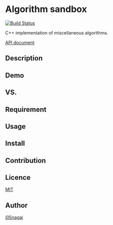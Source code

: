 Algorithm sandbox 
====
[![Build Status](https://travis-ci.org/i05nagai/algorithms.svg?branch=master)](https://travis-ci.org/i05nagai/algorithms)

C++ implementation of miscellaneous algorithms.

[API document](https://i05nagai.github.io/algorithms/html/)

## Description

## Demo

## VS. 

## Requirement

## Usage

## Install

## Contribution

## Licence

[MIT](https://opensource.org/licenses/MIT)

## Author

[i05nagai](https://github.com/i05nagai)

